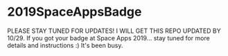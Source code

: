 # 2019SpaceAppsBadge
PLEASE STAY TUNED FOR UPDATES!  I WILL GET THIS REPO UPDATED BY 10/29.
If you got your badge at Space Apps 2019... stay tuned for more details and instructions :)  It's been busy.  


